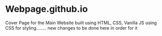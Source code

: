 # Webpage.github.io


Cover Page for the Main Website built using HTML, CSS, Vanilla JS using CSS for styling........
new changes to be done here in order for it
